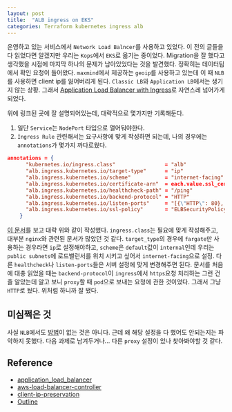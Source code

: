 ```yaml
---
layout: post
title:  "ALB ingress on EKS"
categories: Terraform kubernetes ingress alb
---
```


운영하고 있는 서비스에서 `Network Load Balncer`를 사용하고 있었다. 이 전의 글들을 다 읽었다면 알겠지만 우리는 `Kops`에서 `EKS`로 옮기는 중이었다. Migration을 잘 했다고 생각했을 시점에 마지막 하나의 문제가 남아있었다는 것을 발견했다. 정확히는 데이터팀에서 확인 요청이 들어왔다. `maxmind`에서 제공하는 `geoip`를 사용하고 있는데 이 때 `NLB`를 사용하면 client ip를 잃어버리게 된다. `Classic LB`와 `Application LB`에서는 생기지 않는 상황. 그래서 [Application Load Balancer with Ingress](application_load_balancer)로 자연스레 넘어가게 되었다.

위에 링크된 곳에 잘 설명되어있는데, 대략적으로 몇가지만 기록해둔다.

1. 일단 `Service`는 `NodePort` 타입으로 열어둬야한다.
2. `Ingress Rule` 관련해서는 요구사항에 맞게 작성하면 되는데, 나의 경우에는 `annotations`가 몇가지 까다로웠다.

```json
annotations = {
      "kubernetes.io/ingress.class"                = "alb"                                                                                                 // alb
      "alb.ingress.kubernetes.io/target-type"      = "ip"                                                                                                  // fargate
      "alb.ingress.kubernetes.io/scheme"           = "internet-facing"                                                                                     // public subnets
      "alb.ingress.kubernetes.io/certificate-arn"  = each.value.ssl_cert_arn                                                                               // cert
      "alb.ingress.kubernetes.io/healthcheck-path" = "/ping"                                                                                    // health check
      "alb.ingress.kubernetes.io/backend-protocol" = "HTTP"                                                                                                // traffics route to pod 
      "alb.ingress.kubernetes.io/listen-ports"     = "[{\"HTTP\": 80}, {\"HTTPS\": 443 }, {\"HTTPS\": ${var.my_port}}]"                                    // listeners
      "alb.ingress.kubernetes.io/ssl-policy"       = "ELBSecurityPolicy-TLS-1-1-2017-01"                                                                   // SSL policy. there is default policy though.
    }
```

[이 문서](aws-load-balancer-controller)를 보고 대략 위와 같이 작성했다. `ingress.class`는 필요에 맞게 작성해주고, 대부분 `nginx`와 관련된 문서가 많았던 것 같다. `target_type`의 경우에 `fargate`만 사용하는 경우라면 `ip`로 설정해야하고, `scheme`은 `default`값이 `internal`인데 우리는 `public subnets`에 로드밸런서를 위치 시키고 싶어서 `internet-facing`으로 설정. 다른 `healthcheck`나 `listen-ports`들은 서버 설정에 맞게 변경해주면 된다. 문서를 처음에 대충 읽었을 때는 `backend-protocol`이 `ingress`에서 `https`요청 처리하는 그런 건 줄 알았는데 알고 보니 `proxy`할 때 `pod`으로 보내는 요청에 관한 것이었다. 그래서 그냥 `HTTP`로 뒀다. 위처럼 하니까 잘 됐다.

## 미심쩍은 것

사실 `NLB`에서도 [방법][client-ip-preservation]이 없는 것은 아니다. 근데 왜 해당 설정을 다 했어도 안되는지는 파악하지 못했다. 다음 과제로 남겨두거나... 다른 `proxy` 설정이 있나 찾아봐야할 것 같다.

## Reference

- [application_load_balancer][application_load_balancer]
- [aws-load-balancer-controller][aws-load-balancer-controller]
- [client-ip-preservation][client-ip-preservation]
- [Outline][overview]

[application_load_balancer]: https://docs.aws.amazon.com/eks/latest/userguide/alb-ingress.html
[client-ip-preservation]: https://docs.aws.amazon.com/elasticloadbalancing/latest/network/load-balancer-target-groups.html#client-ip-preservation
[aws-load-balancer-controller]: https://kubernetes-sigs.github.io/aws-load-balancer-controller/v2.1/guide/ingress/annotations/
[overview]: https://www.stacksimplify.com/aws-eks/aws-alb-ingress/learn-aws-alb-ingress-on-aws-eks/
